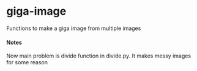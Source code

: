 # giga-image
Functions to make a giga image from multiple images


#### Notes 
Now main problem is divide function in divide.py. It makes
messy images for some reason